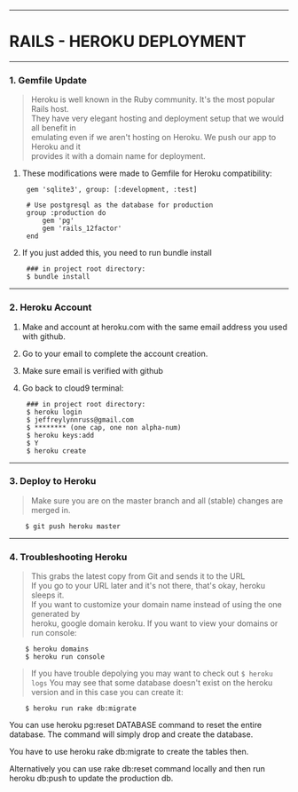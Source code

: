--------------------------------------------------------------------------------

# RAILS - HEROKU DEPLOYMENT
  
-------------------------------------------------------------------------------
### 1. Gemfile Update

> Heroku is well known in the Ruby community. It's the most popular Rails host.  
They have very elegant hosting and deployment setup that we would all benefit in  
emulating even if we aren't hosting on Heroku. We push our app to Heroku and it  
provides it with a domain name for deployment.

1. These modifications were made to Gemfile for Heroku compatibility:

		gem 'sqlite3', group: [:development, :test]
		
		# Use postgresql as the database for production
		group :production do
			gem 'pg'
			gem 'rails_12factor'
		end

2. If you just added this, you need to run bundle install
		
		### in project root directory:  
		$ bundle install 

------------------------------------------------------------------------------
### 2. Heroku Account

1. Make and account at heroku.com with the same email address you used with github. 
2. Go to your email to complete the account creation. 
3. Make sure email is verified with github
4. Go back to cloud9 terminal:  

		### in project root directory:  
		$ heroku login
		$ jeffreylynnruss@gmail.com
		$ ******** (one cap, one non alpha-num)
		$ heroku keys:add
		$ Y
		$ heroku create
		
--------------------------------------------------------------------------------
### 3. Deploy to Heroku

> Make sure you are on the master branch and all (stable) changes are merged in. 

		$ git push heroku master
		
--------------------------------------------------------------------------------
### 4. Troubleshooting Heroku

> This grabs the latest copy from Git and sends it to the URL  
If you go to your URL later and it's not there, that's okay, heroku sleeps it.  
If you want to customize your domain name instead of using the one generated by  
heroku, google domain keroku. If you want to view your domains or run console:

		$ heroku domains
		$ heroku run console
		
> If you have trouble depolying you may want to check out `$ heroku logs` You 
may  see that some database doesn't exist on the heroku version and in this case 
you can create it:

		$ heroku run rake db:migrate




You can use heroku pg:reset DATABASE command to reset the entire database. The command will simply drop and create the database.

You have to use heroku rake db:migrate to create the tables then.

Alternatively you can use rake db:reset command locally and then run heroku db:push to update the production db.